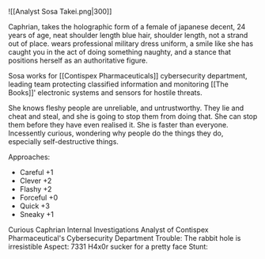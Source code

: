 ![[Analyst Sosa Takei.png|300]]

Caphrian, takes the holographic form of a female of japanese decent, 24 years of age, neat shoulder length blue hair, shoulder length, not a strand out of place. wears professional military dress uniform, a smile like she has caught you in the act of doing something naughty, and a stance that positions herself as an authoritative figure.

Sosa works for [[Contispex Pharmaceuticals]] cybersecurity department, leading team protecting classified information and monitoring [[The Books]]' electronic systems and sensors for hostile threats.

She knows fleshy people are unreliable, and untrustworthy. They lie and cheat and steal, and she is going to stop them from doing that. She can stop them before they have even realised it. She is faster than everyone. Incessently curious, wondering why people do the things they do, especially self-destructive things.

Approaches:
- Careful +1
- Clever +2
- Flashy +2
- Forceful +0
- Quick +3
- Sneaky +1

Curious Caphrian Internal Investigations Analyst of Contispex Pharmaceutical's Cybersecurity Department
Trouble: The rabbit hole is irresistible
Aspect: 7331 H4x0r
sucker for a pretty face
Stunt: 